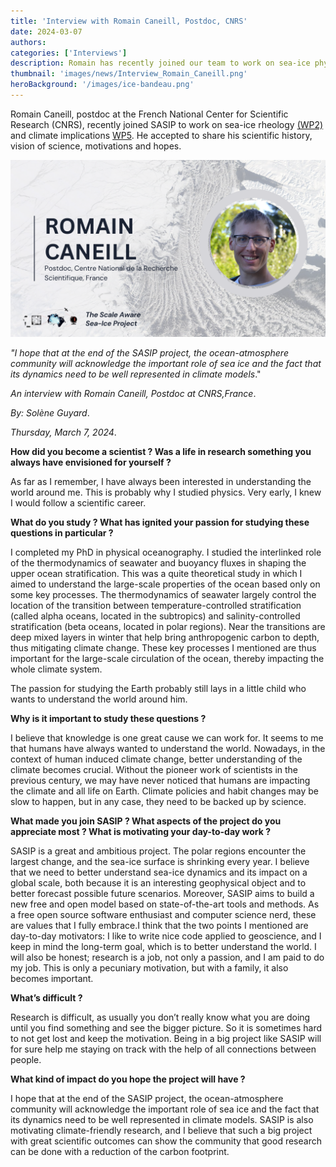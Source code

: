 ```yaml
---
title: 'Interview with Romain Caneill, Postdoc, CNRS'
date: 2024-03-07
authors:
categories: ['Interviews']
description: Romain has recently joined our team to work on sea-ice physical parameterizations and Climate Implications. Welcome aboard !
thumbnail: 'images/news/Interview_Romain_Caneill.png'
heroBackground: '/images/ice-bandeau.png'
---
```


Romain Caneill, postdoc at the  French National Center for Scientific Research (CNRS), recently joined SASIP to work on sea-ice rheology [(WP2)](https://sasip-climate.github.io/research/work-package-two/) and climate implications [WP5](https://sasip-climate.github.io/research/work-package-five/). He accepted to share his scientific history, vision of science, motivations and hopes. 

![Image](/images/news/Interview_Romain_Caneill.png)

_"I hope that at the end of the SASIP project, the ocean-atmosphere community will acknowledge the important role of sea ice and the fact that its dynamics need to be well represented in climate models_."

_An interview with Romain Caneill, Postdoc at CNRS,France_.

_By: Solène Guyard_.

_Thursday, March 7, 2024_.

**How did you become a scientist ? Was a life in research something you always have envisioned for yourself ?**

As far as I remember, I have always been interested in understanding the world around me. This is probably why I studied physics. Very early, I knew I would follow a scientific career.

**What do you study ? What has ignited your passion for studying these questions in particular ?**

I completed my PhD in physical oceanography. I studied the interlinked role of the thermodynamics of seawater and buoyancy fluxes in shaping the upper ocean stratification. This was a quite theoretical study in which I aimed to understand the large-scale properties of the ocean based only on some key processes. The thermodynamics of seawater largely control the location of the transition between temperature-controlled stratification (called alpha oceans, located in the subtropics) and salinity-controlled stratification (beta oceans, located in polar regions). Near the transitions are deep mixed layers in winter that help bring anthropogenic carbon to depth, thus mitigating climate change. These key processes I mentioned are thus important for the large-scale circulation of the ocean, thereby impacting the whole climate system.

The passion for studying the Earth probably still lays in a little child who wants to understand the world around him.

**Why is it important to study these questions ?**

I believe that knowledge is one great cause we can work for. It seems to me that humans have always wanted to understand the world. Nowadays, in the context of human induced climate change, better understanding of the climate becomes crucial. Without the pioneer work of scientists in the previous century, we may have never noticed that humans are impacting the climate and all life on Earth. Climate policies and habit changes may be slow to happen, but in any case, they need to be backed up by science.

**What made you join SASIP ? What aspects of the project do you appreciate most ? What is motivating your day-to-day work ?**

SASIP is a great and ambitious project. The polar regions encounter the largest change, and the sea-ice surface is shrinking every year. I believe that we need to better understand sea-ice dynamics and its impact on a global scale, both because it is an interesting geophysical object and to better forecast possible future scenarios. Moreover, SASIP aims to build a new free and open model based on state-of-the-art tools and methods. As a free open source software enthusiast and computer science nerd, these are values that I fully embrace.I think that the two points I mentioned are day-to-day motivators: I like to write nice code applied to geoscience, and I keep in mind the long-term goal, which is to better understand the world. I will also be honest; research is a job, not only a passion, and I am paid to do my job. This is only a pecuniary motivation, but with a family, it also becomes important.

**What’s difficult ?**

Research is difficult, as usually you don’t really know what you are doing until you find something and see the bigger picture. So it is sometimes hard to not get lost and keep the motivation. Being in a big project like SASIP will for sure help me staying on track with the help of all connections between people. 

**What kind of impact do you hope the project will have ?**

I hope that at the end of the SASIP project, the ocean-atmosphere community will acknowledge the important role of sea ice and the fact that its dynamics need to be well represented in climate models. SASIP is also motivating climate-friendly research, and I believe that such a big project with great scientific outcomes can show the community that good research can be done with a reduction of the carbon footprint.

